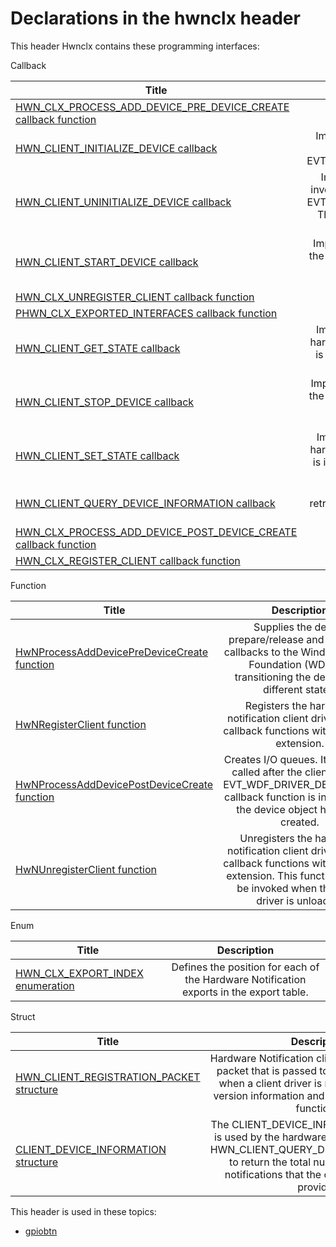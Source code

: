 # Declarations in the hwnclx header
This header Hwnclx contains these programming interfaces:

Callback

| Title        | Description    |
| ------------- |:-------------:|
| [HWN_CLX_PROCESS_ADD_DEVICE_PRE_DEVICE_CREATE callback function](nc-hwnclx-hwn-clx-process-add-device-pre-device-create.md) | TBD |
| [HWN_CLIENT_INITIALIZE_DEVICE callback](nc-hwnclx-hwn-client-initialize-device.md) | Implemented by the client driver and is invoked as a result of a call to EVT_WDF_DEVICE_PREPARE_HARDWARE. |
| [HWN_CLIENT_UNINITIALIZE_DEVICE callback](nc-hwnclx-hwn-client-uninitialize-device.md) | Implemented by the client driver and invoked as invoked as a result of a call to EVT_WDF_DEVICE_RELEASE_HARDWARE. This callback function uninitializes the hardware notification component. |
| [HWN_CLIENT_START_DEVICE callback](nc-hwnclx-hwn-client-start-device.md) | Implemented by the client driver to start the hardware notification component. It is invoked as a result of a call to EVT_WDF_DEVICE_D0_ENTRY. |
| [HWN_CLX_UNREGISTER_CLIENT callback function](nc-hwnclx-hwn-clx-unregister-client.md) | TBD |
| [PHWN_CLX_EXPORTED_INTERFACES callback function](nc-hwnclx-phwn-clx-exported-interfaces.md) | TBD |
| [HWN_CLIENT_GET_STATE callback](nc-hwnclx-hwn-client-get-state.md) | Implemented by the client driver to get hardware notification component state. It is invoked when a user requests status information. |
| [HWN_CLIENT_STOP_DEVICE callback](nc-hwnclx-hwn-client-stop-device.md) | Implemented by the client driver TO start the hardware notification component. It is invoked as a result of a call to EVT_WDF_DEVICE_D0_EXIT. |
| [HWN_CLIENT_SET_STATE callback](nc-hwnclx-hwn-client-set-state.md) | Implemented by the client driver to set hardware notification component state. It is invoked when a user wants to change the state of a driver. |
| [HWN_CLIENT_QUERY_DEVICE_INFORMATION callback](nc-hwnclx-hwn-client-query-device-information.md) | Implemented by the client driver to retrieve hardware notification component attributes. |
| [HWN_CLX_PROCESS_ADD_DEVICE_POST_DEVICE_CREATE callback function](nc-hwnclx-hwn-clx-process-add-device-post-device-create.md) | TBD |
| [HWN_CLX_REGISTER_CLIENT callback function](nc-hwnclx-hwn-clx-register-client.md) | TBD |
Function

| Title        | Description    |
| ------------- |:-------------:|
| [HwNProcessAddDevicePreDeviceCreate function](nf-hwnclx-hwnprocessadddevicepredevicecreate.md) | Supplies the device prepare/release and entry/exit callbacks to the Windows Driver Foundation (WDF) for transitioning the device into different states. |
| [HwNRegisterClient function](nf-hwnclx-hwnregisterclient.md) | Registers the hardware notification client driver and its callback functions with the class extension. |
| [HwNProcessAddDevicePostDeviceCreate function](nf-hwnclx-hwnprocessadddevicepostdevicecreate.md) | Creates I/O queues. It should be called after the client driver’s EVT_WDF_DRIVER_DEVICE_ADD callback function is invoked and the device object has been created. |
| [HwNUnregisterClient function](nf-hwnclx-hwnunregisterclient.md) | Unregisters the hardware notification client driver and its callback functions with the class extension. This function should be invoked when the client driver is unloaded. |
Enum

| Title        | Description    |
| ------------- |:-------------:|
| [HWN_CLX_EXPORT_INDEX enumeration](ne-hwnclx--hwn-clx-export-index.md) | Defines the position for each of the Hardware Notification exports in the export table. |
Struct

| Title        | Description    |
| ------------- |:-------------:|
| [HWN_CLIENT_REGISTRATION_PACKET structure](ns-hwnclx--hwn-client-registration-packet.md) | Hardware Notification client driver registration packet that is passed to the class extension when a client driver is registered. Contains version information and client driver callback functions. |
| [CLIENT_DEVICE_INFORMATION structure](ns-hwnclx--client-device-information.md) | The CLIENT_DEVICE_INFORMATION structure is used by the hardware notification callback HWN_CLIENT_QUERY_DEVICE_INFORMATION to return the total number of hardware notifications that the client device driver provides. |

This header is used in these topics:

- [gpiobtn](..content/_gpiobtn)
